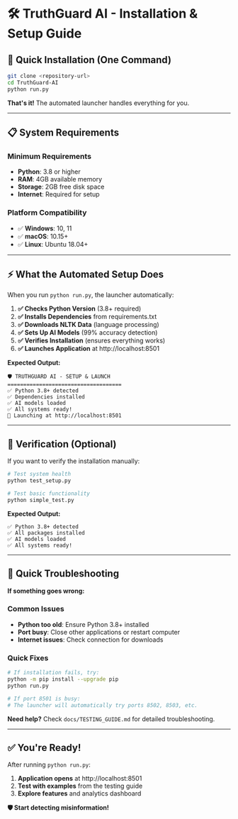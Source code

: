 # 🛠️ TruthGuard AI - Installation & Setup Guide

## 🚀 Quick Installation (One Command)

```bash
git clone <repository-url>
cd TruthGuard-AI
python run.py
```

**That's it!** The automated launcher handles everything for you.

---

## 📋 System Requirements

### **Minimum Requirements**
- **Python**: 3.8 or higher
- **RAM**: 4GB available memory  
- **Storage**: 2GB free disk space
- **Internet**: Required for setup

### **Platform Compatibility**
- ✅ **Windows**: 10, 11
- ✅ **macOS**: 10.15+
- ✅ **Linux**: Ubuntu 18.04+

---

## ⚡ What the Automated Setup Does

When you run `python run.py`, the launcher automatically:

1. **✅ Checks Python Version** (3.8+ required)
2. **✅ Installs Dependencies** from requirements.txt
3. **✅ Downloads NLTK Data** (language processing)
4. **✅ Sets Up AI Models** (99% accuracy detection)
5. **✅ Verifies Installation** (ensures everything works)
6. **✅ Launches Application** at http://localhost:8501

**Expected Output:**
```
🛡️ TRUTHGUARD AI - SETUP & LAUNCH
====================================
✅ Python 3.8+ detected
✅ Dependencies installed
✅ AI models loaded
✅ All systems ready!
🚀 Launching at http://localhost:8501
```

---

## 🧪 Verification (Optional)

If you want to verify the installation manually:

```bash
# Test system health
python test_setup.py

# Test basic functionality  
python simple_test.py
```

**Expected Output:**
```
✅ Python 3.8+ detected
✅ All packages installed
✅ AI models loaded
✅ All systems ready!
```

---

## 🐛 Quick Troubleshooting

**If something goes wrong:**

### **Common Issues**
- **Python too old**: Ensure Python 3.8+ installed
- **Port busy**: Close other applications or restart computer
- **Internet issues**: Check connection for downloads

### **Quick Fixes**
```bash
# If installation fails, try:
python -m pip install --upgrade pip
python run.py

# If port 8501 is busy:
# The launcher will automatically try ports 8502, 8503, etc.
```

**Need help?** Check `docs/TESTING_GUIDE.md` for detailed troubleshooting.

---

## ✅ You're Ready!

After running `python run.py`:
1. **Application opens** at http://localhost:8501
2. **Test with examples** from the testing guide
3. **Explore features** and analytics dashboard

**🛡️ Start detecting misinformation!**